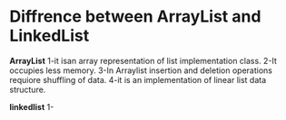 # Diffrence between ArrayList and LinkedList
**ArrayList**
1-it isan array representation of list implementation class.
2-It occupies less memory.
3-In Arraylist insertion and deletion operations requiore shuffling of data.
4-it is an implementation of linear list data structure.

**linkedlist**
1-

